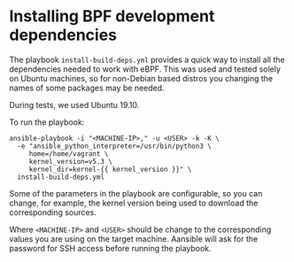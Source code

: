 # Installing BPF development dependencies

The playbook `install-build-deps.yml` provides a quick way to install
all the dependencies needed to work with eBPF. This was used and tested
solely on Ubuntu machines, so for non-Debian based distros you changing
the names of some packages may be needed.

During tests, we used Ubuntu 19.10.

To run the playbook:

    ansible-playbook -i "<MACHINE-IP>," -u <USER> -k -K \
      -e "ansible_python_interpreter=/usr/bin/python3 \
         home=/home/vagrant \
         kernel_version=v5.3 \
         kernel_dir=kernel-{{ kernel_version }}" \
      install-build-deps.yml

Some of the parameters in the playbook are configurable, so you can
change, for example, the kernel version being used to download the
corresponding sources.

Where `<MACHINE-IP>` and `<USER>` should be change to the corresponding
values you are using on the target machine. Aansible will ask for the
password for SSH access before running the playbook.
